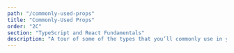 ```yaml
---
path: "/commonly-used-props"
title: "Commonly-Used Props"
order: "2C"
section: "TypeScript and React Fundamentals"
description: "A tour of some of the types that you’ll commonly use in your React applications."
---
```

